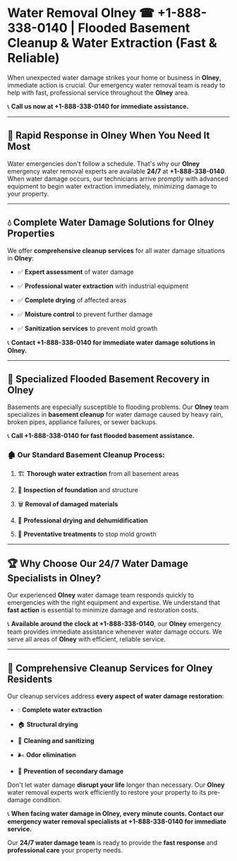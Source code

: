 # Water Removal Olney ☎ +1-888-338-0140 | Flooded Basement Cleanup & Water Extraction (Fast & Reliable)

When unexpected water damage strikes your home or business in **Olney**, immediate action is crucial. Our emergency water removal team is ready to help with fast, professional service throughout the **Olney** area. 

📞 **Call us now at +1-888-338-0140 for immediate assistance.**
---
## 🚀 Rapid Response in Olney When You Need It Most
Water emergencies don't follow a schedule. That's why our **Olney** emergency water removal experts are available **24/7** at **+1-888-338-0140**. When water damage occurs, our technicians arrive promptly with advanced equipment to begin water extraction immediately, minimizing damage to your property.
---
## 💧 Complete Water Damage Solutions for Olney Properties
We offer **comprehensive cleanup services** for all water damage situations in **Olney**:
- ✅ **Expert assessment** of water damage  
- ✅ **Professional water extraction** with industrial equipment  
- ✅ **Complete drying** of affected areas  
- ✅ **Moisture control** to prevent further damage  
- ✅ **Sanitization services** to prevent mold growth  
📞 **Contact +1-888-338-0140 for immediate water damage solutions in Olney.**
---
## 🌊 Specialized Flooded Basement Recovery in Olney
Basements are especially susceptible to flooding problems. Our **Olney** team specializes in **basement cleanup** for water damage caused by heavy rain, broken pipes, appliance failures, or sewer backups. 
📞 **Call +1-888-338-0140 for fast flooded basement assistance.**
### 🏚️ Our Standard Basement Cleanup Process:
1. 🏗️ **Thorough water extraction** from all basement areas  
2. 🔎 **Inspection of foundation** and structure  
3. 🗑️ **Removal of damaged materials**  
4. 💨 **Professional drying and dehumidification**  
5. 🚫 **Preventative treatments** to stop mold growth  
---
## 🏆 Why Choose Our 24/7 Water Damage Specialists in Olney?
Our experienced **Olney** water damage team responds quickly to emergencies with the right equipment and expertise. We understand that **fast action** is essential to minimize damage and restoration costs.
📞 **Available around the clock at +1-888-338-0140**, our **Olney** emergency team provides immediate assistance whenever water damage occurs. We serve all areas of **Olney** with efficient, reliable service.
---
## 🧹 Comprehensive Cleanup Services for Olney Residents
Our cleanup services address **every aspect of water damage restoration**:
- 💧 **Complete water extraction**  
- 🏠 **Structural drying**  
- 🧼 **Cleaning and sanitizing**  
- 🌬️ **Odor elimination**  
- 🚫 **Prevention of secondary damage**  
Don't let water damage **disrupt your life** longer than necessary. Our **Olney** water removal experts work efficiently to restore your property to its pre-damage condition.
📞 **When facing water damage in Olney, every minute counts. Contact our emergency water removal specialists at +1-888-338-0140 for immediate service.**
Our **24/7 water damage team** is ready to provide the **fast response** and **professional care** your property needs.
